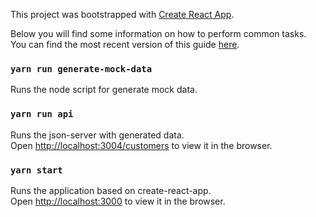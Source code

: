 This project was bootstrapped with [Create React App](https://github.com/facebookincubator/create-react-app).

Below you will find some information on how to perform common tasks.<br>
You can find the most recent version of this guide [here](https://github.com/facebookincubator/create-react-app/blob/master/packages/react-scripts/template/README.md).

### `yarn run generate-mock-data`

Runs the node script for generate mock data.

### `yarn run api`

Runs the json-server with generated data.<br>
Open [http://localhost:3004/customers](http://localhost:3004/customers) to view it in the browser.

### `yarn start`

Runs the application based on create-react-app.<br>
Open [http://localhost:3000](http://localhost:3000) to view it in the browser.
